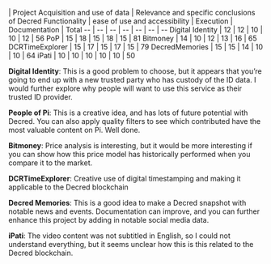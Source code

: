   | Project Acquisition and use of data | Relevance and specific conclusions of Decred Functionality | ease of use and accessibility | Execution | Documentation | Total
-- | -- | -- | -- | -- | -- | --
Digital Identity | 12 | 12 | 10 | 10 | 12 | 56
PoP | 15 | 18 | 15 | 18 | 15 | 81
Bitmoney | 14 | 10 | 12 | 13 | 16 | 65
DCRTimeExplorer | 15 | 17 | 15 | 17 | 15 | 79
DecredMemories | 15 | 15 | 14 | 10 | 10 | 64
iPati | 10 | 10 | 10 | 10 | 10 | 50

**Digital Identity**: This is a good problem to choose, but it appears that you’re going to end up with a new trusted party who has custody of the ID data. I would further explore why people will want to use this service as their trusted ID provider.

**People of Pi**: This is a creative idea, and has lots of future potential with Decred. You can also apply quality filters to see which contributed have the most valuable content on Pi. Well done.

**Bitmoney**: Price analysis is interesting, but it would be more interesting if you can show how this price model has historically performed when you compare it to the market.

**DCRTimeExplorer**: Creative use of digital timestamping and making it applicable to the Decred blockchain

**Decred Memories**: This is a good idea to make a Decred snapshot with notable news and events. Documentation can improve, and you can further enhance this project by adding in notable social media data.

**iPati**: The video content was not subtitled in English, so I could not understand everything, but it seems unclear how this is this related to the Decred blockchain.

